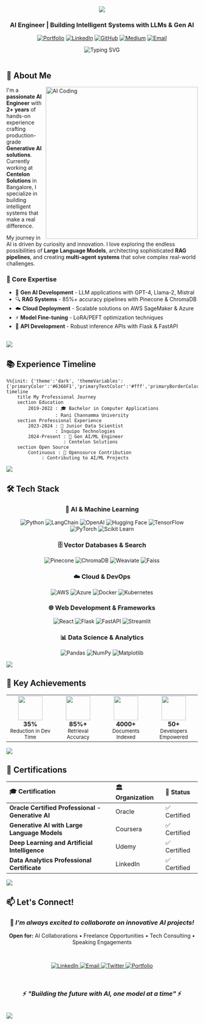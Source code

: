 <div align="center">

<img src="https://capsule-render.vercel.app/api?type=waving&color=gradient&customColorList=6,11,20&height=180&section=header&text=Vijay%20Konakeri&fontSize=70&fontAlignY=35&animation=twinkling&fontColor=ffffff"/>

### AI Engineer | Building Intelligent Systems with LLMs & Gen AI

<p align="center">
  <a href="https://vijaykonakeri.dev"><img src="https://img.shields.io/badge/🌐_Portfolio-4285F4?style=for-the-badge" alt="Portfolio"/></a>
  <a href="https://linkedin.com/in/vijay-konakeri"><img src="https://img.shields.io/badge/LinkedIn-0077B5?style=for-the-badge&logo=linkedin&logoColor=white" alt="LinkedIn"/></a>
  <a href="https://github.com/Vijay-konakeri"><img src="https://img.shields.io/badge/GitHub-100000?style=for-the-badge&logo=github&logoColor=white" alt="GitHub"/></a>
  <a href="https://medium.com/@vijay.bk698"><img src="https://img.shields.io/badge/Medium-12100E?style=for-the-badge&logo=medium&logoColor=white" alt="Medium"/></a>
  <a href="mailto:vijay.bk698@gmail.com"><img src="https://img.shields.io/badge/Gmail-D14836?style=for-the-badge&logo=gmail&logoColor=white" alt="Email"/></a>
</p>

<img src="https://readme-typing-svg.herokuapp.com?font=Fira+Code&weight=600&size=28&duration=3000&pause=1000&color=6366F1&center=true&vCenter=true&random=false&width=600&lines=Gen+AI+%7C+LLMs+%7C+RAG+Systems;Building+Production+AI+Solutions;2%2B+Years+in+AI%2FML+Engineering;Open+Source+Contributor" alt="Typing SVG"/>

</div>

<br>

## 💫 About Me

<img align="right" alt="AI Coding" width="400" src="https://user-images.githubusercontent.com/74038190/229223263-cf2e4b07-2615-4f87-9c38-e37600f8381a.gif">

I'm a **passionate AI Engineer** with **2+ years** of hands-on experience crafting production-grade **Generative AI solutions**. Currently working at **Centelon Solutions** in Bangalore, I specialize in building intelligent systems that make a real difference.

My journey in AI is driven by curiosity and innovation. I love exploring the endless possibilities of **Large Language Models**, architecting sophisticated **RAG pipelines**, and creating **multi-agent systems** that solve complex real-world challenges.

### 🎯 Core Expertise
- 🤖 **Gen AI Development** - LLM applications with GPT-4, Llama-2, Mistral
- 🔍 **RAG Systems** - 85%+ accuracy pipelines with Pinecone & ChromaDB
- ☁️ **Cloud Deployment** - Scalable solutions on AWS SageMaker & Azure
- ⚡ **Model Fine-tuning** - LoRA/PEFT optimization techniques
- 🚀 **API Development** - Robust inference APIs with Flask & FastAPI

<br clear="right"/>

<img src="https://user-images.githubusercontent.com/73097560/115834477-dbab4500-a447-11eb-908a-139a6edaec5c.gif">

## 📚 Experience Timeline

```mermaid
%%{init: {'theme':'dark', 'themeVariables': {'primaryColor':'#6366F1','primaryTextColor':'#fff','primaryBorderColor':'#818CF8','lineColor':'#A5B4FC','secondaryColor':'#4F46E5','tertiaryColor':'#312E81'}}}%%
timeline
    title My Professional Journey
    section Education
        2019-2022 : 🎓 Bachelor in Computer Applications
                  : Rani Channamma University
    section Professional Experience
        2023-2024 : 💼 Junior Data Scientist
                  : Inquipo Technologies
        2024-Present : 🚀 Gen AI/ML Engineer
                     : Centelon Solutions
    section Open Source
        Continuous : 🌟 Opensource Contribution
             : Contributing to AI/ML Projects
```

<img src="https://user-images.githubusercontent.com/73097560/115834477-dbab4500-a447-11eb-908a-139a6edaec5c.gif">

## 🛠️ Tech Stack

<div align="center">

### 🤖 AI & Machine Learning
![Python](https://img.shields.io/badge/Python-3776AB?style=for-the-badge&logo=python&logoColor=white)
![LangChain](https://img.shields.io/badge/🦜_LangChain-121212?style=for-the-badge)
![OpenAI](https://img.shields.io/badge/OpenAI-412991?style=for-the-badge&logo=openai&logoColor=white)
![Hugging Face](https://img.shields.io/badge/🤗_Hugging_Face-FFD21E?style=for-the-badge&logoColor=000)
![TensorFlow](https://img.shields.io/badge/TensorFlow-FF6F00?style=for-the-badge&logo=tensorflow&logoColor=white)
![PyTorch](https://img.shields.io/badge/PyTorch-EE4C2C?style=for-the-badge&logo=pytorch&logoColor=white)
![Scikit Learn](https://img.shields.io/badge/Scikit_Learn-F7931E?style=for-the-badge&logo=scikit-learn&logoColor=white)

### 🗄️ Vector Databases & Search
![Pinecone](https://img.shields.io/badge/Pinecone-000000?style=for-the-badge&logo=pinecone&logoColor=white)
![ChromaDB](https://img.shields.io/badge/ChromaDB-FF6B6B?style=for-the-badge)
![Weaviate](https://img.shields.io/badge/Weaviate-00C9A7?style=for-the-badge)
![Faiss](https://img.shields.io/badge/Faiss-0081CB?style=for-the-badge&logo=meta&logoColor=white)

### ☁️ Cloud & DevOps
![AWS](https://img.shields.io/badge/AWS-232F3E?style=for-the-badge&logo=amazonaws&logoColor=white)
![Azure](https://img.shields.io/badge/Azure-0078D4?style=for-the-badge&logo=microsoftazure&logoColor=white)
![Docker](https://img.shields.io/badge/Docker-2496ED?style=for-the-badge&logo=docker&logoColor=white)
![Kubernetes](https://img.shields.io/badge/Kubernetes-326CE5?style=for-the-badge&logo=kubernetes&logoColor=white)

### 🌐 Web Development & Frameworks
![React](https://img.shields.io/badge/React-61DAFB?style=for-the-badge&logo=react&logoColor=black)
![Flask](https://img.shields.io/badge/Flask-000000?style=for-the-badge&logo=flask&logoColor=white)
![FastAPI](https://img.shields.io/badge/FastAPI-009688?style=for-the-badge&logo=fastapi&logoColor=white)
![Streamlit](https://img.shields.io/badge/Streamlit-FF4B4B?style=for-the-badge&logo=streamlit&logoColor=white)

### 📊 Data Science & Analytics
![Pandas](https://img.shields.io/badge/Pandas-150458?style=for-the-badge&logo=pandas&logoColor=white)
![NumPy](https://img.shields.io/badge/NumPy-013243?style=for-the-badge&logo=numpy&logoColor=white)
![Matplotlib](https://img.shields.io/badge/Matplotlib-11557c?style=for-the-badge&logo=python&logoColor=white)

</div>

<img src="https://user-images.githubusercontent.com/73097560/115834477-dbab4500-a447-11eb-908a-139a6edaec5c.gif">

## 🌟 Key Achievements

<div align="center">

<table>
<tr>
<td align="center" width="25%">
<img src="https://img.icons8.com/fluency/96/000000/speed.png" width="64"/>
<br><b>35%</b>
<br><sub>Reduction in Dev Time</sub>
</td>
<td align="center" width="25%">
<img src="https://img.icons8.com/fluency/96/000000/accuracy.png" width="64"/>
<br><b>85%+</b>
<br><sub>Retrieval Accuracy</sub>
</td>
<td align="center" width="25%">
<img src="https://img.icons8.com/fluency/96/000000/documents.png" width="64"/>
<br><b>4000+</b>
<br><sub>Documents Indexed</sub>
</td>
<td align="center" width="25%">
<img src="https://img.icons8.com/fluency/96/000000/user-group-man-man.png" width="64"/>
<br><b>50+</b>
<br><sub>Developers Empowered</sub>
</td>
</tr>
</table>

</div>

<img src="https://user-images.githubusercontent.com/73097560/115834477-dbab4500-a447-11eb-908a-139a6edaec5c.gif">

## 🏅 Certifications

<div align="center">

| 🎓 Certification | 🏛️ Organization | 📅 Status |
|:----------------|:----------------|:----------|
| **Oracle Certified Professional - Generative AI** | Oracle | ✅ Certified |
| **Generative AI with Large Language Models** | Coursera | ✅ Certified |
| **Deep Learning and Artificial Intelligence** | Udemy | ✅ Certified |
| **Data Analytics Professional Certificate** | LinkedIn | ✅ Certified |

</div>

<img src="https://user-images.githubusercontent.com/73097560/115834477-dbab4500-a447-11eb-908a-139a6edaec5c.gif">


## 📫 Let's Connect!

<div align="center">

### 💬 *I'm always excited to collaborate on innovative AI projects!*

**Open for:** AI Collaborations • Freelance Opportunities • Tech Consulting • Speaking Engagements

<br>

<p align="center">
  <a href="https://linkedin.com/in/vijay-konakeri">
    <img src="https://img.shields.io/badge/Let's_Connect_on_LinkedIn-0077B5?style=for-the-badge&logo=linkedin&logoColor=white" alt="LinkedIn"/>
  </a>
  <a href="mailto:vijay.bk698@gmail.com">
    <img src="https://img.shields.io/badge/Drop_Me_an_Email-D14836?style=for-the-badge&logo=gmail&logoColor=white" alt="Email"/>
  </a>
  <a href="https://twitter.com/vijaykonakeri">
    <img src="https://img.shields.io/badge/Follow_on_Twitter-1DA1F2?style=for-the-badge&logo=twitter&logoColor=white" alt="Twitter"/>
  </a>
  <a href="https://vijaykonakeri.dev">
    <img src="https://img.shields.io/badge/Visit_My_Portfolio-4285F4?style=for-the-badge&logo=google-chrome&logoColor=white" alt="Portfolio"/>
  </a>
</p>

<br>

### ⚡ *"Building the future with AI, one model at a time"* ⚡

<br>

</div>

<img src="https://capsule-render.vercel.app/api?type=waving&color=gradient&customColorList=6,11,20&height=120&section=footer&animation=twinkling"/>
